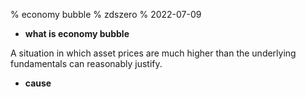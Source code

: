 % economy bubble
% zdszero
% 2022-07-09

* __what is economy bubble__

A situation in which asset prices are much higher than the underlying fundamentals can reasonably justify.

* __cause__


